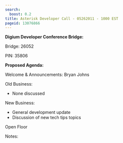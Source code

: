 ```yaml
---
search:
  boost: 0.2
title: Asterisk Developer Call - 05262011 - 1000 EST
pageid: 13076866
---
```


**Digium Developer Conference Bridge:**

Bridge:  26052

PIN:  35806

**Proposed Agenda:**

Welcome & Announcements:  Bryan Johns

Old Business:

* None discussed

New Business:

* General development update
* Discussion of new tech tips topics

Open Floor

Notes:
